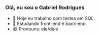 ### Olá, eu sou o Gabriel Rodrigues

- 🔭 Hoje eu trabalho com testes em SQL.
- 🌱 Estudando front-end e back-end.
- 😄 Pronouns: ele/dele
